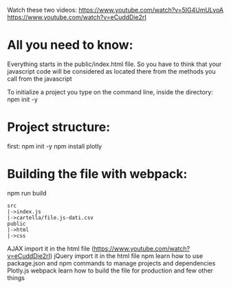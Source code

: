 Watch these two videos:
https://www.youtube.com/watch?v=5IG4UmULyoA
https://www.youtube.com/watch?v=eCuddDie2rI

# All you need to know:

Everything starts in the public/index.html file. So you have to think that
your javascript code will be considered as located there from the methods you call
from the javascript

To initialize a project you type on the command line, inside the directory:
npm init -y

# Project structure:

first: npm init -y
npm install plotly

# Building the file with webpack:

npm run build

    src
    |->index.js
    |->cartella/file.js-dati.csv
    public
    |->html
    |->css

AJAX import it in the html file (https://www.youtube.com/watch?v=eCuddDie2rI)
jQuery import it in the html file
npm learn how to use package.json and npm commands to manage projects and dependencies
Plotly.js
webpack learn how to build the file for production and few other things
